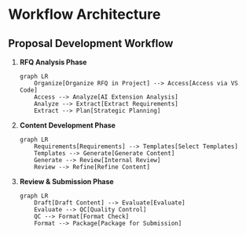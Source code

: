 # Workflow Architecture

## Proposal Development Workflow

1. **RFQ Analysis Phase**

   ```mermaid
   graph LR
       Organize[Organize RFQ in Project] --> Access[Access via VS Code]
       Access --> Analyze[AI Extension Analysis]
       Analyze --> Extract[Extract Requirements]
       Extract --> Plan[Strategic Planning]
   ```

2. **Content Development Phase**

   ```mermaid
   graph LR
       Requirements[Requirements] --> Templates[Select Templates]
       Templates --> Generate[Generate Content]
       Generate --> Review[Internal Review]
       Review --> Refine[Refine Content]
   ```

3. **Review & Submission Phase**
   ```mermaid
   graph LR
       Draft[Draft Content] --> Evaluate[Evaluate]
       Evaluate --> QC[Quality Control]
       QC --> Format[Format Check]
       Format --> Package[Package for Submission]
   ```
